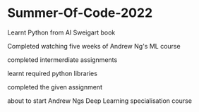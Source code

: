 # Summer-Of-Code-2022

Learnt Python from AI Sweigart book

Completed watching five weeks of Andrew Ng's ML course 

completed intermerdiate assignments 

learnt required python libraries 

completed the given assignment 

about to start Andrew Ngs Deep Learning specialisation course 
